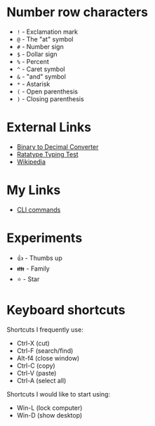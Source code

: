 # Number row characters

* `!` - Exclamation mark
* `@` - The "at" symbol
* `#` - Number sign
* `$` - Dollar sign
* `%` - Percent
* `^` - Caret symbol
* `&` - "and" symbol
* `*` - Astarisk 
* `(` - Open parenthesis
* `)` - Closing parenthesis

# External Links

* [Binary to Decimal Converter](https://www.rapidtables.com/convert/number/binary-to-decimal.html)
* [Ratatype Typing Test](https://www.ratatype.com/typing-test/)
* [Wikipedia](https://en.wikipedia.org/wiki/Main_Page)

# My Links

* [CLI commands](docs/cli.md)

# Experiments

* 👍 - Thumbs up
* 👪 - Family
* ⭐ - Star

# Keyboard shortcuts

Shortcuts I frequently use: 
- Ctrl-X (cut)
- Ctrl-F (search/find)
- Alt-f4 (close window)
- Ctrl-C (copy)
- Ctrl-V (paste)
- Ctrl-A (select all)

Shortcuts I would like to start using: 
- Win-L (lock computer)
- Win-D (show desktop)
